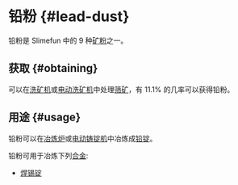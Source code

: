 # 铅粉 {#lead-dust}

铅粉是 Slimefun 中的 9 种[矿粉](/Dusts)之一。

## 获取 {#obtaining}

可以在[洗矿机](/Ore-Washer)或[电动洗矿机](/Electric-Dust-Washer)中处理[筛矿](/Sifted-Ore)，有 11.1% 的几率可以获得铅粉。

## 用途 {#usage}

铅粉可以在[冶炼炉](/Smeltery)或[电动铸锭机](/Electric-Ingot-Factory)中冶炼成[铅锭](/Lead-Ingot)。

铅粉可用于冶炼下列[合金](/Ingots#Alloys):

* [焊锡锭](/Solder-Ingot)
